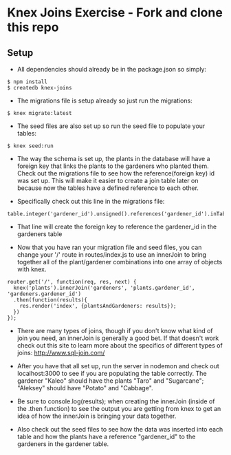 # Knex Joins Exercise - Fork and clone this repo

## Setup

* All dependencies should already be in the package.json so simply:

```
$ npm install
$ createdb knex-joins
```

* The migrations file is setup already so just run the migrations:

```
$ knex migrate:latest
```

* The seed files are also set up so run the seed file to populate your tables:

```
$ knex seed:run
```

* The way the schema is set up, the plants in the database will have a foreign key that links the plants to the gardeners who planted them. Check out the migrations file to see how the reference(foreign key) id was set up. This will make it easier to create a join table later on because now the tables have a defined reference to each other.

* Specifically check out this line in the migrations file:

```
table.integer('gardener_id').unsigned().references('gardener_id').inTable('gardeners');
```

* That line will create the foreign key to reference the gardener_id in the gardeners table

* Now that you have ran your migration file and seed files, you can change your '/' route in routes/index.js to use an innerJoin to bring together all of the plant/gardener combinations into one array of objects with knex.

```
router.get('/', function(req, res, next) {
  knex('plants').innerJoin('gardeners', 'plants.gardener_id', 'gardeners.gardener_id')
  .then(function(results){
    res.render('index', {plantsAndGardeners: results});
  })
});
```

* There are many types of joins, though if you don't know what kind of join you need, an innerJoin is generally a good bet. If that doesn't work check out this site to learn more about the specifics of different types of joins: http://www.sql-join.com/

* After you have that all set up, run the server in nodemon and check out localhost:3000 to see if you are populating the table correctly. The gardener "Kaleo" should have the plants "Taro" and "Sugarcane"; "Aleksey" should have "Potato" and "Cabbage".

* Be sure to console.log(results); when creating the innerJoin (inside of the .then function) to see the output you are getting from knex to get an idea of how the innerJoin is bringing your data together.

* Also check out the seed files to see how the data was inserted into each table and how the plants have a reference "gardener_id" to the gardeners in the gardener table.
